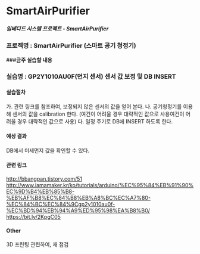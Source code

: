 # **SmartAirPurifier**

##### 임베디드 시스템 프로젝트 - SmartAirPurifier

### 프로젝명 : **SmartAirPurifier (스마트 공기 청정기)**


###**금주 실습할 내용**
### 실습명 : GP2Y1010AU0F(먼지 센서) 센서 값 보정 및 DB INSERT
#### 실습절차
  가. 관련 링크를 참조하여, 보정되지 않은 센서의 값을 얻어 본다.
  나. 공기청정기를 이용해 센서의 값을 calibration 한다. (여건이 어려울 경우 대략적인 값으로 사용여건이 어려울 경우 대략적인 값으로 사용)
  다. 일정 주기로 DB에 INSERT 하도록 한다.

#### 예상 결과
 DB에서 미세먼지 값을 확인할 수 있다.

#### 관련 링크
http://bbangpan.tistory.com/51
http://www.iamamaker.kr/ko/tutorials/arduino/%EC%95%84%EB%91%90%EC%9D%B4%EB%85%B8-%EB%AF%B8%EC%84%B8%EB%A8%BC%EC%A7%80-%EC%84%BC%EC%84%9Cgp2y1010au0f-%EC%BD%94%EB%94%A9%ED%95%98%EA%B8%B0/
https://bit.ly/2KpgC05


#### Other
3D 프린팅 관련하여, 재 점검

